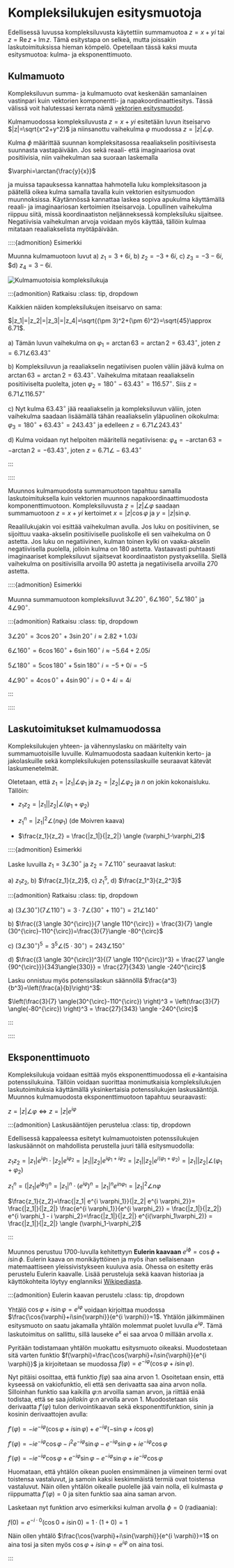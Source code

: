 # Kompleksilukujen esitysmuotoja

Edellisessä luvussa kompleksiluvusta käytettiin summamuotoa $z=x+yi$ tai $z=\operatorname{Re}{z}+\operatorname{Im}{z}$. Tämä esitystapa on selkeä, mutta joissakin laskutoimituksissa hieman kömpelö. Opetellaan tässä kaksi muuta esitysmuotoa: kulma- ja eksponenttimuoto.

## Kulmamuoto

Kompleksiluvun summa- ja kulmamuoto ovat keskenään samanlainen vastinpari kuin vektorien komponentti- ja napakoordinaattiesitys. Tässä välissä voit halutessasi kerrata nämä [vektorien esitysmuodot](https://luma-lapinamk.github.io/minna-lineaarialgebra/napa.html).

Kulmamuodossa kompleksiluvusta $z=x+yi$ esitetään luvun itseisarvo $|z|=\sqrt{x^2+y^2}$ ja niinsanottu vaihekulma $\varphi$ muodossa $z=|z|\angle \varphi$.

Kulma $\phi$ määrittää suunnan kompleksitasossa reaaliakselin positiivisesta suunnasta vastapäivään. Jos sekä reaali- että imaginaariosa ovat positiivisia, niin vaihekulman saa suoraan laskemalla 

$\varphi=\arctan{\frac{y}{x}}$

ja muissa tapauksessa kannattaa hahmotella luku kompleksitasoon ja päätellä oikea kulma samalla tavalla kuin vektorien esitysmuodon muunnoksissa. Käytännössä kannattaa laskea sopiva apukulma käyttämällä reaali- ja imaginaariosan kertoimien itseisarvoja. Lopullinen vaihekulma riippuu siitä, missä koordinaatiston neljänneksessä kompleksiluku sijaitsee. Negatiivisia vaihekulman arvoja voidaan myös käyttää, tällöin kulmaa mitataan reaaliakselista myötäpäivään.

::::{admonition} Esimerkki

Muunna kulmamuotoon luvut a) $z_1=3+6i$, b) $z_2=-3+6i$, c) $z_3=-3-6i$, $d) $z_4=3-6i$.

![Kulmamuotoisia kompleksilukuja](kulmamuotoja.png "Kulmamuotoisia kompleksilukuja")

:::{admonition} Ratkaisu
:class: tip, dropdown

Kaikkien näiden kompleksilukujen itseisarvo on sama:

$|z_1|=|z_2|=|z_3|=|z_4|=\sqrt{(\pm 3)^2+(\pm 6)^2}=\sqrt{45}\approx 6.71$.

a) Tämän luvun vaihekulma on $\varphi_1=\arctan{6}{3}=\arctan{2}=63.43^{\circ}$, joten $z=6.71 \angle 63.43^{\circ}$

b) Kompleksiluvun ja reaaliakselin negatiivisen puolen väliin jäävä kulma on $\arctan{6}{3}=\arctan{2}=63.43^{\circ}$. Vaihekulma mitataan reaaliakselin positiiviselta puolelta, joten $\varphi_2=180^{\circ}-63.43^{\circ}=116.57^{\circ}$. Siis $z=6.71 \angle 116.57^{\circ}$

c) Nyt kulma $63.43^{\circ}$ jää reaaliakselin ja kompleksiluvun väliin, joten vaihekulma saadaan lisäämällä tähän reaaliakselin yläpuolinen oikokulma: $\varphi_3=180^{\circ}+63.43^{\circ}=243.43^{\circ}$ ja edelleen $z=6.71 \angle 243.43^{\circ}$

d) Kulma voidaan nyt helpoiten määritellä negatiivisena: $\varphi_4=-\arctan{6}{3}=-\arctan{2}=-63.43^{\circ}$, joten $z=6.71 \angle -63.43^{\circ}$

:::

::::

Muunnos kulmamuodosta summamuotoon tapahtuu samalla laskutoimituksella kuin vektorien muunnos napakoordinaattimuodosta komponenttimuotoon. Kompleksiluvusta $z=|z| \angle \varphi$ saadaan summamuotoon $z=x+yi$ kertoimet $x=|z| \cos{\varphi}$ ja $y=|z| \sin{\varphi}$.

Reaalilukujakin voi esittää vaihekulman avulla. Jos luku on positiivinen, se sijoittuu vaaka-akselin positiiviselle puoliskolle eli sen vaihekulma on 0 astetta. Jos luku on negatiivinen, kulman toinen kylki on vaaka-akselin negatiivisella puolella, jolloin kulma on 180 astetta. Vastaavasti puhtaasti imaginaariset kompleksiluvut sijaitsevat koordinaatiston pystyakselilla. Siellä vaihekulma on positiivisilla arvoilla 90 astetta ja negatiivisella arvoilla 270 astetta.

::::{admonition} Esimerkki

Muunna summamuotoon kompleksiluvut $3 \angle 20^{\circ}$, $6 \angle 160^{\circ}$, $5\angle 180^{\circ}$ ja $4 \angle 90^{\circ}$.

:::{admonition} Ratkaisu
:class: tip, dropdown

$3 \angle 20^{\circ}=3 \cos{20^{\circ}} + 3\sin{20^{\circ}}~i \approx 2.82 + 1.03 i$

$6 \angle 160^{\circ}=6 \cos{160^{\circ}} + 6\sin{160^{\circ}}~i \approx -5.64 + 2.05 i$

$5 \angle 180^{\circ}=5 \cos{180^{\circ}} + 5\sin{180^{\circ}}~i = -5 + 0i = -5$

$4 \angle 90^{\circ}=4 \cos{0^{\circ}} + 4\sin{90^{\circ}}~i = 0 + 4i = 4i$

:::

::::


## Laskutoimitukset kulmamuodossa

Kompleksilukujen yhteen- ja vähennyslasku on määritelty vain summamuotoisille luvuille. Kulmamuodosta saadaan kuitenkin kerto- ja jakolaskuille sekä kompleksilukujen potenssilaskuille seuraavat kätevät laskumenetelmät.

Oletetaan, että $z_1=|z_1| \angle \varphi_1$ ja $z_2=|z_2| \angle \varphi_2$ ja $n$ on jokin kokonaisluku. Tällöin:

- $z_1 z_2 = |z_1||z_2| \angle (\varphi_1+\varphi_2)$

- $z_1^n = |z_1|^2 \angle (n \varphi_1)$ (de Moivren kaava)

- $\frac{z_1}{z_2} = \frac{|z_1|}{|z_2|} \angle (\varphi_1-\varphi_2)$

::::{admonition} Esimerkki

Laske luvuilla $z_1=3 \angle 30^{\circ}$ ja $z_2=7 \angle 110^{\circ}$ seuraavat laskut:

a) $z_1 z_2$, b) $\frac{z_1}{z_2}$, c) $z_1^5$, d) $\frac{z_1^3}{z_2^3}$

:::{admonition} Ratkaisu
:class: tip, dropdown

a) $(3 \angle 30^{\circ}) (7 \angle 110^{\circ}) = 3 \cdot 7 \angle (30^{\circ}+110^{\circ})=21 \angle 140^{\circ}$

b) $\frac{(3 \angle 30^{\circ}}{7 \angle 110^{\circ}} = \frac{3}{7} \angle  (30^{\circ}-110^{\circ})=\frac{3}{7}\angle -80^{\circ}$

c) $(3 \angle 30^{\circ})^5 = 3^5 \angle (5\cdot 30^{\circ})=243 \angle 150^{\circ}$

d) $\frac{(3 \angle 30^{\circ})^3}{(7 \angle 110^{\circ})^3} = \frac{27 \angle {90^{\circ}}}{343\angle{330}} = \frac{27}{343} \angle -240^{\circ}$

Lasku onnistuu myös potenssilaskun säännöllä $\frac{a^3}{b^3}=\left(\frac{a}{b}\right)^3$:

$\left(\frac{3}{7} \angle(30^{\circ}-110^{\circ}) \right)^3 = \left(\frac{3}{7} \angle(-80^{\circ}) \right)^3 = \frac{27}{343} \angle -240^{\circ}$

:::

::::

## Eksponenttimuoto

Kompleksilukuja voidaan esittää myös eksponenttimuodossa eli $e$-kantaisina potenssilukuina. Tällöin voidaan suorittaa monimutkaisia kompleksilukujen laskutoimituksia käyttämällä yksinkertaisia potenssilukujen laskusääntöjä. Muunnos kulmamuodosta eksponenttimuotoon tapahtuu seuraavasti:

$z=|z| \angle \varphi \Leftrightarrow z = |z|e^{i \varphi}$

:::{admonition} Laskusääntöjen perustelua
:class: tip, dropdown

Edellisessä kappaleessa esitetyt kulmamuotoisten potenssilukujen laskusäännöt on mahdollista perustella juuri tällä esitysmuodolla:

$z_1 z_2 = |z_1| e^{i \varphi_1} \cdot |z_2| e^{i \varphi_2} = |z_1||z_2| e^{i \varphi_1 + i \varphi_2} = |z_1||z_2| e^{i(\varphi_1 +\varphi_2)} =  |z_1||z_2| \angle (\varphi_1+\varphi_2)$

$z_1^n = \left(|z_1| e^{i \phi_1}\right)^n = |z_1|^n \cdot (e^{i \varphi})^n = |z_1|^n e^{i n \varphi_1} = |z_1|^2 \angle n\varphi$

$\frac{z_1}{z_2}=\frac{|z_1| e^{i \varphi_1}}{|z_2| e^{i \varphi_2}}= \frac{|z_1|}{|z_2|} \frac{e^{i \varphi_1}}{e^{i \varphi_2}} = \frac{|z_1|}{|z_2|} e^{i \varphi_1 - i \varphi_2}=\frac{|z_1|}{|z_2|} e^{i(\varphi_1\varphi_2)} = \frac{|z_1|}{|z_2|} \angle (\varphi_1-\varphi_2)$

:::

Muunnos perustuu 1700-luvulla kehitettyyn **Eulerin kaavaan** $e^{i \phi} = \cos{\phi} + i \sin{\phi}$. Eulerin kaava on monikäyttöinen ja myös ihan sellaisenaan matemaattiseen yleissivistykseen kuuluva asia. Ohessa on esitetty eräs perustelu Eulerin kaavalle. Lisää perusteluja sekä kaavan historiaa ja käyttökohteita löytyy englanniksi [Wikipediasta](https://en.wikipedia.org/wiki/Euler%27s_formula).

:::{admonition} Eulerin kaavan perustelu
:class: tip, dropdown

Yhtälö $\cos{\varphi}+i\sin{\varphi}=e^{i \varphi}$ voidaan kirjoittaa muodossa $\frac{\cos{\varphi}+i\sin{\varphi}}{e^{i \varphi}}=1$. Yhtälön jälkimmäinen esitysmuoto on saatu jakamalla yhtälön molemmat puolet luvulla $e^{i \varphi}$. Tämä laskutoimitus on sallittu, sillä lauseke $e^x$ ei saa arvoa 0 millään arvolla $x$.

Pyritään todistamaan yhtälön muokattu esitysmuoto oikeaksi. Muodostetaan sitä varten funktio $f(\varphi)=\frac{\cos{\varphi}+i\sin{\varphi}}{e^{i \varphi}}$ ja kirjoitetaan se muodossa $f(\varphi)=e^{-i \varphi} (\cos{\varphi}+i\sin{\varphi})$.

Nyt pitäisi osoittaa, että funktio $f(\varphi)$ saa aina arvon 1. Osoitetaan ensin, että kyseessä on vakiofunktio, eli että sen derivaatta saa aina arvon nolla. Silloinhan funktio saa kaikilla $\varphi$:n arvoilla saman arvon, ja riittää enää todistaa, että se saa *jollakin* $\varphi$:n arvolla arvon 1. Muodostetaan siis derivaatta $f'(\varphi)$ tulon derivointikaavan sekä eksponenttifunktion, sinin ja kosinin derivaattojen avulla:

$f'(\varphi)=-ie^{-i \varphi}(\cos{\varphi}+i\sin{\varphi})+ e^{-i\varphi}(-\sin{\varphi}+i \cos{\varphi})$

$f'(\varphi)=-ie^{-i \varphi}\cos{\varphi}-i^2 e^{-i \varphi}\sin{\varphi}-e^{-i \varphi}\sin{\varphi}+i e^{-i \varphi}\cos{\varphi}$

$f'(\varphi) = -ie^{-i \varphi}\cos{\varphi} + e^{-i \varphi}\sin{\varphi}-e^{-i \varphi}\sin{\varphi}+i e^{-i \varphi}\cos{\varphi}$

Huomataan, että yhtälön oikean puolen ensimmäinen ja viimeinen termi ovat toistensa vastaluvut, ja samoin kaksi keskimmäistä termiä ovat toistensa vastaluvut. Näin ollen yhtälön oikealle puolelle jää vain nolla, eli kulmasta $\varphi$ riippumatta $f'(\varphi) = 0$ ja siten funktio saa aina saman arvon.

Lasketaan nyt funktion arvo esimerkiksi kulman arvolla $\phi=0$ (radiaania): 

$f(0)=e^{-i \cdot 0} (\cos{0}+i\sin{0}) = 1\cdot (1+0) = 1$

Näin ollen yhtälö $\frac{\cos{\varphi}+i\sin{\varphi}}{e^{i \varphi}}=1$ on aina tosi ja siten myös $\cos{\varphi}+i\sin{\varphi}=e^{i \varphi}$ on aina tosi.

:::